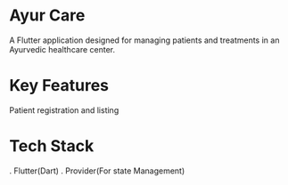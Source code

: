 # Ayur Care



A Flutter application designed for managing patients and treatments in an Ayurvedic healthcare center.

# Key Features

Patient registration and listing
# Tech Stack
. Flutter(Dart)
. Provider(For state Management)
